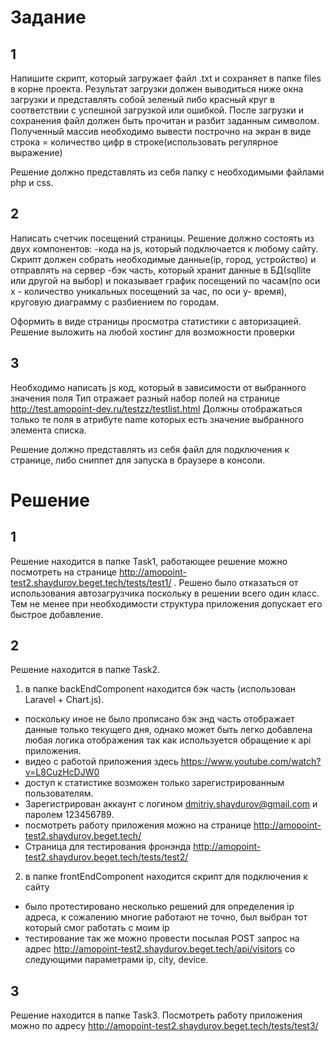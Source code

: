 # Задание
## 1
Напишите скрипт, который загружает файл .txt  и сохраняет в папке files в корне проекта. Результат загрузки должен выводиться ниже окна загрузки и представлять собой зеленый либо красный круг в соответствии с успешной загрузкой или ошибкой.
После загрузки и сохранения файл должен быть прочитан и разбит заданным символом. Полученный массив необходимо вывести построчно на экран в виде строка = количество цифр в строке(использовать регулярное выражение)

Решение должно представлять из себя папку с необходимыми файлами php и css.
## 2
Написать счетчик посещений страницы. Решение должно состоять из двух компонентов: 
-кода на js, который подключается к любому сайту. Скрипт должен собрать необходимые данные(ip, город, устройство) и отправлять на сервер
 -бэк часть, который хранит данные в БД(sqllite или другой на выбор) и показывает график посещений по часам(по оси х - количество уникальных посещений за час, по оси y- время), круговую диаграмму с разбиением по городам.

Оформить в виде страницы просмотра статистики с авторизацией. Решение выложить на любой хостинг для возможности проверки

## 3
Необходимо написать js код, который в зависимости от выбранного значения поля Тип отражает разный набор полей на странице http://test.amopoint-dev.ru/testzz/testlist.html
Должны отображаться только те поля в атрибуте name которых есть значение выбранного элемента списка. 


Решение должно представлять из себя файл для подключения к странице, либо сниппет для запуска в браузере в консоли.

# Решение

## 1
Решение находится в папке Task1, работающее решение можно посмотреть на странице http://amopoint-test2.shaydurov.beget.tech/tests/test1/ . Решено было отказаться от использования автозагрузчика поскольку в решении всего один класс. Тем не менее при необходимости структура приложения допускает его быстрое добавление.
## 2
Решение находится в папке Task2.
1. в папке backEndComponent находится бэк часть (использован Laravel + Chart.js).
* поскольку иное не было прописано бэк энд часть отображает данные только текущего дня, однако может быть легко добавлена любая логика отображения так как используется обращение к api приложения.
* видео с работой приложения здесь https://www.youtube.com/watch?v=L8CuzHcDJW0
* доступ к статистике возможен только зарегистрированным пользователям.
* Зарегистрирован аккаунт с логином dmitriy.shaydurov@gmail.com и паролем 123456789.
* посмотреть работу приложения можно на странице http://amopoint-test2.shaydurov.beget.tech/
* Страница для тестирования фронэнда http://amopoint-test2.shaydurov.beget.tech/tests/test2/
2. в папке frontEndComponent находится скрипт для подключения к сайту
* было протестировано несколько решений для определения ip адреса, к сожалению многие работают не точно, был выбран тот который смог работать с моим ip
* тестирование так же можно провести посылая POST запрос на адрес http://amopoint-test2.shaydurov.beget.tech/api/visitors со следующими параметрами ip, city, device.
## 3
Решение находится в папке Task3.
Посмотреть работу приложения можно по адресу http://amopoint-test2.shaydurov.beget.tech/tests/test3/
